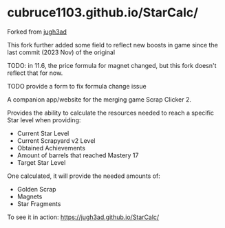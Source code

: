 # cubruce1103.github.io/StarCalc/

Forked from [jugh3ad](https://github.com/jugh3ad/StarCalc)

This fork further added some field to reflect new boosts in game since the last commit (2023 Nov) of the original

TODO: in 11.6, the price formula for magnet changed, but this fork doesn't reflect that for now.

<!--> TODO provide a form to fix formula change issue </!-->

A companion app/website for the merging game Scrap Clicker 2.

Provides the ability to calculate the resources needed to reach a specific Star level when providing:
* Current Star Level
* Current Scrapyard v2 Level
* Obtained Achievements
* Amount of barrels that reached Mastery 17
* Target Star Level

One calculated, it will provide the needed amounts of:
* Golden Scrap
* Magnets
* Star Fragments

To see it in action: https://jugh3ad.github.io/StarCalc/